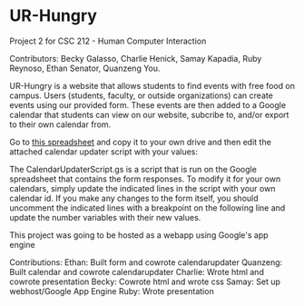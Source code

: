 UR-Hungry
=============

Project 2 for CSC 212 - Human Computer Interaction

Contributors: Becky Galasso, Charlie Henick, Samay Kapadia, Ruby Reynoso, Ethan Senator, Quanzeng You.

UR-Hungry is a website that allows students to find events with free food on campus. Users (students, faculty, or outside organizations) can create events using our provided form. These events are then added to a Google calendar that students can view on our website, subcribe to, and/or export to their own calendar from.

Go to [this spreadsheet](https://docs.google.com/spreadsheet/ccc?key=0AiOcVR5f1l0SdGMtbjQyNGJqMFN5QzZtTmNtdnBxanc&usp=sharing)  and copy it to your own drive and then edit the attached calendar updater script with your values: 

The CalendarUpdaterScript.gs is a script that is run on the Google spreadsheet that contains the form responses. To modify it for your own calendars, simply update the indicated lines in the script with your own calendar id. If you make any changes to the form itself, you should uncomment the indicated lines with a breakpoint on the following line and update the number variables with their new values.

This project was going to be hosted as a webapp using Google's app engine 

Contributions:
Ethan: Built form and cowrote calendarupdater
Quanzeng: Built calendar and cowrote calendarupdater
Charlie: Wrote html and cowrote presentation
Becky: Cowrote html and wrote css
Samay: Set up webhost/Google App Engine
Ruby: Wrote presentation

